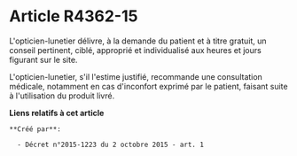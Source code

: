 # Article R4362-15

L'opticien-lunetier délivre, à la demande du patient et à titre gratuit, un conseil pertinent, ciblé, approprié et
individualisé aux heures et jours figurant sur le site. 

L'opticien-lunetier, s'il l'estime justifié, recommande une consultation médicale, notamment en cas d'inconfort exprimé par
le patient, faisant suite à l'utilisation du produit livré.

**Liens relatifs à cet article**

	**Créé par**:

	  - Décret n°2015-1223 du 2 octobre 2015 - art. 1
